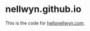 nellwyn.github.io
=================

This is the code for [hellonellwyn.com](http://www.hellonellwyn.com).
